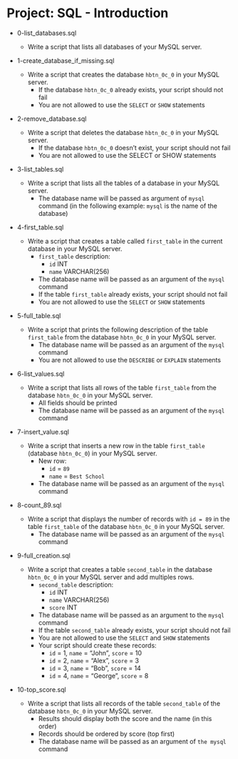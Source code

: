 # Project: SQL - Introduction

*   0-list_databases.sql
    - Write a script that lists all databases of your MySQL server.

*   1-create_database_if_missing.sql
    - Write a script that creates the database `hbtn_0c_0` in your MySQL server.
      - If the database `hbtn_0c_0` already exists, your script should not fail
      - You are not allowed to use the `SELECT` or `SHOW` statements

*   2-remove_database.sql
    - Write a script that deletes the database `hbtn_0c_0` in your MySQL server.
      - If the database `hbtn_0c_0` doesn’t exist, your script should not fail
      - You are not allowed to use the SELECT or SHOW statements

*   3-list_tables.sql
    - Write a script that lists all the tables of a database in your MySQL server.
      - The database name will be passed as argument of `mysql` command (in the following example: `mysql` is the name of the database)

*   4-first_table.sql
    - Write a script that creates a table called `first_table` in the current database in your MySQL server.
      - `first_table` description:
        - `id` INT
        - `name` VARCHAR(256)
      - The database name will be passed as an argument of the `mysql` command
      - If the table `first_table` already exists, your script should not fail
      - You are not allowed to use the `SELECT` or `SHOW` statements

*   5-full_table.sql
    - Write a script that prints the following description of the table `first_table` from the database `hbtn_0c_0` in your MySQL server.
      - The database name will be passed as an argument of the `mysql` command
      - You are not allowed to use the `DESCRIBE` or `EXPLAIN` statements

*   6-list_values.sql
    - Write a script that lists all rows of the table `first_table` from the database `hbtn_0c_0` in your MySQL server.
      - All fields should be printed
      - The database name will be passed as an argument of the `mysql` command

*   7-insert_value.sql
    - Write a script that inserts a new row in the table `first_table` (database `hbtn_0c_0`) in your MySQL server.
      - New row:
        - `id` = `89`
        - `name` = `Best School`
      - The database name will be passed as an argument of the `mysql` command

*   8-count_89.sql
    - Write a script that displays the number of records with `id = 89` in the table `first_table` of the database `hbtn_0c_0` in your MySQL server.
      - The database name will be passed as an argument of the `mysql` command

*   9-full_creation.sql
    - Write a script that creates a table `second_table` in the database `hbtn_0c_0` in your MySQL server and add multiples rows.
      - `second_table` description:
        - `id` INT
        - `name` VARCHAR(256)
        - `score` INT
      - The database name will be passed as an argument to the `mysql` command
      - If the table `second_table` already exists, your script should not fail
      - You are not allowed to use the `SELECT` and `SHOW` statements
      - Your script should create these records:
        - `id` = 1, `name` = “John”, `score` = 10
        - `id` = 2, `name` = “Alex”, `score` = 3
        - `id` = 3, `name` = “Bob”, `score` = 14
        - `id` = 4, `name` = “George”, `score` = 8

*   10-top_score.sql
    - Write a script that lists all records of the table `second_table` of the database `hbtn_0c_0` in your MySQL server.
      - Results should display both the score and the name (in this order)
      - Records should be ordered by score (top first)
      - The database name will be passed as an argument of `the mysql` command

